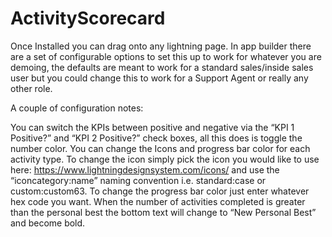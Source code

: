 # ActivityScorecard
Once Installed you can drag onto any lightning page. In app builder there are a set of configurable options to set this up to work for whatever you are demoing, the defaults are meant to work for a standard sales/inside sales user but you could change this to work for a Support Agent or really any other role.

A couple of configuration notes:

You can switch the KPIs between positive and negative via the “KPI 1 Positive?” and “KPI 2 Positive?” check boxes, all this does is toggle the number color.
You can change the Icons and progress bar color for each activity type. To change the icon simply pick the icon you would like to use here: https://www.lightningdesignsystem.com/icons/ and use the “iconcategory:name” naming convention i.e. standard:case or custom:custom63. To change the progress bar color just enter whatever hex code you want.
When the number of activities completed is greater than the personal best the bottom text will change to “New Personal Best” and become bold.
